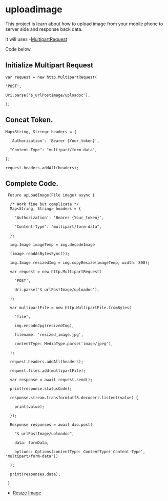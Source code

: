 # uploadimage

This project is learn about how to upload image from your mobile phone to server side and response back data.

It will uses -[MultipartRequest](https://pub.dev/documentation/http/latest/http/MultipartRequest-class.html)

Code below.

## Initialize Multipart Request

    var request = new http.MultipartRequest(

    'POST',

    Uri.parse('$_urlPostImage/uploadoc'),

    );


## Concat Token.


    Map<String, String> headers = {

      'Authorization': 'Bearer {Your_token}',

      "Content-Type": "multipart/form-data",

    };

    request.headers.addAll(headers);

## Complete Code.

     Future upLoadImage(File image) async {

      /* Work fine but complicate */
      Map<String, String> headers = {

        'Authorization': 'Bearer {Your_token}',

        "Content-Type": "multipart/form-data",

      };

      img.Image imageTemp = img.decodeImage

      (image.readAsBytesSync());

      img.Image resizedImg = img.copyResize(imageTemp, width: 800);

      var request = new http.MultipartRequest(

        'POST',

        Uri.parse('$_urlPostImage/uploadoc'),

      );

      var multipartFile = new http.MultipartFile.fromBytes(

        'file',

        img.encodeJpg(resizedImg),

        filename: 'resized_image.jpg',

        contentType: MediaType.parse('image/jpeg'),

      );

      request.headers.addAll(headers);
      
      request.files.add(multipartFile);

      var response = await request.send();

      print(response.statusCode);

      response.stream.transform(utf8.decoder).listen((value) {

        print(value);

      });

      Response responses = await dio.post(

        "$_urlPostImage/uploadoc", 

        data: formData, 

        options: Options(contentType: ContentType('Content-Type', 'multipart/form-data'))

      );

      print(responses.data);

     }

- [Resize Image](https://stackoverflow.com/questions/52603614/flutter-resize-image-before-upload?answertab=votes#tab-top)

